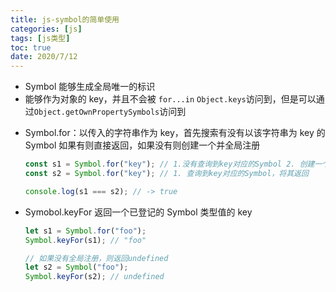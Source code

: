 ```yaml
---
title: js-symbol的简单使用
categories: [js]
tags: [js类型]
toc: true
date: 2020/7/12
---
```


- Symbol 能够生成全局唯一的标识
- 能够作为对象的 key，并且不会被 `for...in` `Object.keys`访问到，但是可以通过`Object.getOwnPropertySymbols`访问到

* Symbol.for：以传入的字符串作为 key，首先搜索有没有以该字符串为 key 的 Symbol 如果有则直接返回，如果没有则创建一个并全局注册

  ```js
  const s1 = Symbol.for("key"); // 1.没有查询到key对应的Symbol 2. 创建一个名为key的Symbol
  const s2 = Symbol.for("key"); // 1. 查询到key对应的Symbol，将其返回

  console.log(s1 === s2); // -> true
  ```

- Symobol.keyFor 返回一个已登记的 Symbol 类型值的 key

  ```js
  let s1 = Symbol.for("foo");
  Symbol.keyFor(s1); // "foo"

  // 如果没有全局注册，则返回undefined
  let s2 = Symbol("foo");
  Symbol.keyFor(s2); // undefined
  ```
